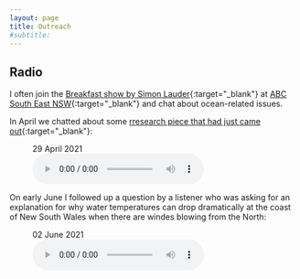 ```yaml
---
layout: page
title: Outreach
#subtitle:
---
```


## Radio

I often join the [Breakfast show by Simon Lauder](https://www.abc.net.au/radio/southeastnsw/programs/breakfast/){:target="_blank"} at [ABC South East NSW](https://www.abc.net.au/radio/southeastnsw/){:target="_blank"} and chat about ocean-related issues.

In April we chatted about some [rresearch piece that had just came out](../publications/global-eke-trends.pdf){:target="_blank"}:

<figure>
    <figcaption>29 April 2021</figcaption>
    <audio
        controls
        src="ABC-Breakfast-29Apr2021.mp3">
            Your browser does not support the
            <code>audio</code> element.
    </audio>
</figure>

On early June I followed up a question by a listener who was asking for an explanation
for why water temperatures can drop dramatically at the coast of New South Wales when there
are windes blowing from the North:

<figure>
    <figcaption>02 June 2021</figcaption>
    <audio
        controls
        src="ABC-Breakfast-02Jun2021.mp3">
            Your browser does not support the
            <code>audio</code> element.
    </audio>
</figure>
